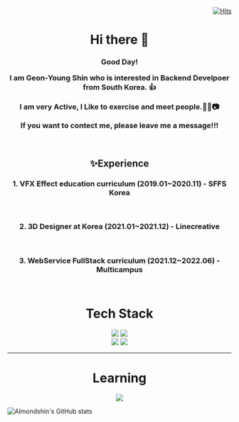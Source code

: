 <div align=center> 
  <div align=right>
    
[![Hits](https://hits.seeyoufarm.com/api/count/incr/badge.svg?url=https%3A%2F%2Fgithub.com%2FAlmondshin&count_bg=%23DFBD86&title_bg=%23CF7272&icon=&icon_color=%23B25A5A&title=hits&edge_flat=false)](https://hits.seeyoufarm.com)
  </div>
  <h1>Hi there 👋</h1>
<H3>
Good Day!<br>
  
I am Geon-Young Shin who is interested in Backend Develpoer from South Korea. 👍<br>
  
I am very Active, I Like to exercise and meet people.🍻🎥📷<br>

If you want to contect me, please leave me a message!!!
</H3>
  <br>
  
<h2>✨Experience</h2>
  <H3></H3>
 <H3>1. VFX Effect education curriculum (2019.01~2020.11) - SFFS Korea </H3><br>
 <H3>2. 3D Designer at Korea (2021.01~2021.12) - Linecreative </H3><br>
 <H3>3. WebService FullStack curriculum (2021.12~2022.06) - Multicampus </H3> <br>




  
  <h1> Tech Stack </h1>
  <img src="https://img.shields.io/badge/java-007396?style=for-the-badge&logo=java&logoColor=white"> 
  <img src="https://img.shields.io/badge/MySQL-003545?style=for-the-badge&logo=MySQL&logoColor=white"> 
  
  <br>
  <img src="https://img.shields.io/badge/spring-6DB33F?style=for-the-badge&logo=spring&logoColor=white"> 
  <img src="https://img.shields.io/badge/spring Boot-6DB33F?style=for-the-badge&logo=spring Boot&logoColor=white"> 
  <br>
<hr>  
  <h1> Learning </h1>
  <img src="https://img.shields.io/badge/python-6DB33F?style=for-the-badge&logo=python&logoColor=white"> 
</div>
  
![Almondshin's GitHub stats](https://github-readme-stats.vercel.app/api?username=Almondshin&show_icons=true&theme=onedark)
